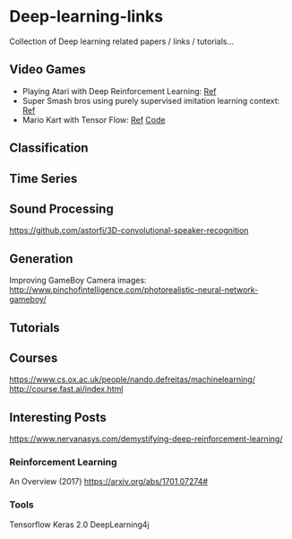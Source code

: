 # Deep-learning-links
Collection of Deep learning related papers / links / tutorials...

## Video Games

* Playing Atari with Deep Reinforcement Learning: [Ref](https://www.cs.toronto.edu/~vmnih/docs/dqn.pdf)
* Super Smash bros using purely supervised imitation learning context: [Ref](https://arxiv.org/abs/1702.05663)
* Mario Kart with Tensor Flow: [Ref](http://kevinhughes.ca/blog/tensor-kart) [Code](https://github.com/kevinhughes27/TensorKart)

## Classification


## Time Series

## Sound Processing

https://github.com/astorfi/3D-convolutional-speaker-recognition

## Generation 

Improving GameBoy Camera images: http://www.pinchofintelligence.com/photorealistic-neural-network-gameboy/

## Tutorials


## Courses
https://www.cs.ox.ac.uk/people/nando.defreitas/machinelearning/
http://course.fast.ai/index.html


## Interesting Posts
https://www.nervanasys.com/demystifying-deep-reinforcement-learning/


### Reinforcement Learning
An Overview (2017) https://arxiv.org/abs/1701.07274#


### Tools
Tensorflow
Keras 2.0
DeepLearning4j
